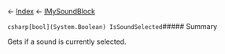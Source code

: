 ← [Index](Api-Index) ← [IMySoundBlock](SpaceEngineers.Game.ModAPI.Ingame.IMySoundBlock)

```csharp[bool](System.Boolean) IsSoundSelected```##### Summary

Gets if a sound is currently selected.

